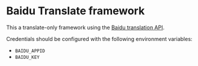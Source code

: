 # Baidu Translate framework

This a translate-only framework using the [Baidu translation API](https://fanyi-api.baidu.com/api/trans/product/index).

Credentials should be configured with the following environment variables:

* `BAIDU_APPID`
* `BAIDU_KEY`
